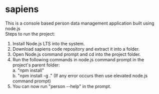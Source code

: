 # sapiens
This is a console based person data management application built using node.js <br/>
Steps to run the project: <br/>
1. Install Node.js LTS into the system. <br/>
2. Download sapiens code repository and extract it into a folder. <br/>
3. Open Node.js command prompt and cd into the project folder. <br/>
4. Run the following commands in node.js command prompt in the project's parent folder: <br/>
   a. "npm install" <br/>
   b. "npm install -g ." (If any error occurs then use elevated node.js command prompt) <br/>
5. You can now run "person --help" in the prompt.<br/>

